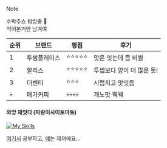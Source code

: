 > [!Note]
> 수박주스 탐방중 🍉 <br>
> 먹어본거만 남겨여


| 순위 | 브랜드 | 평점 | 후기 |
|----------|----------|----------|----------|
| 1 | 투썸플레이스   | ⭐⭐⭐⭐⭐ | 맛은 잇는데 좀 비쌈 |
| 2 | 할리스   | ⭐⭐⭐⭐⭐ | 투썸보다 양이 더 많은 듯! |
| 3 | 더벤티   | ⭐⭐⭐ | 시럽치고 맛잇음 |
| 💀 | 메가커피 | 💀💀💀💀 | 개노맛 웩웩 |

#### 와앙 재밋다 (파랑이사이토마토)
[![My Skills](https://skillicons.dev/icons?i=flutter,next,tailwind,vue,rails)](https://skillicons.dev)

<a href="https://velog.io/@de-quei/posts">여기서</a> 공부하고,
<a href="https://github.com/suk-6">얘</a>는 제꺼에요...
